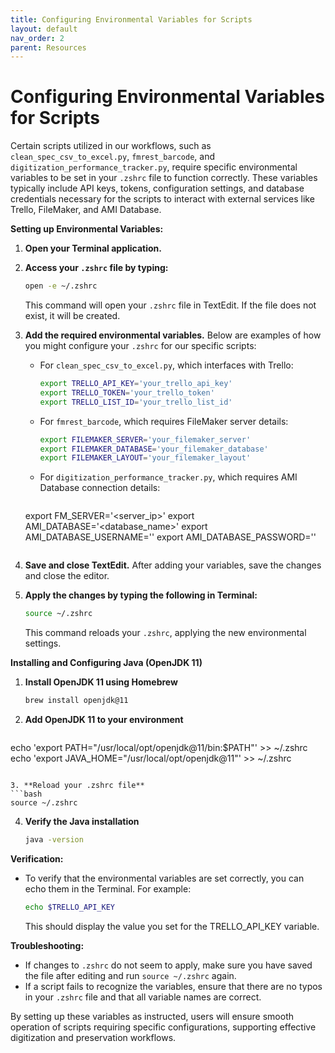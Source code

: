 ```yaml
---
title: Configuring Environmental Variables for Scripts
layout: default
nav_order: 2
parent: Resources
---
```


# Configuring Environmental Variables for Scripts

Certain scripts utilized in our workflows, such as `clean_spec_csv_to_excel.py`, `fmrest_barcode`, and `digitization_performance_tracker.py`, require specific environmental variables to be set in your `.zshrc` file to function correctly. These variables typically include API keys, tokens, configuration settings, and database credentials necessary for the scripts to interact with external services like Trello, FileMaker, and AMI Database.

**Setting up Environmental Variables:**

1. **Open your Terminal application.**
2. **Access your `.zshrc` file by typing:**
   ```bash
   open -e ~/.zshrc
   ```
   This command will open your `.zshrc` file in TextEdit. If the file does not exist, it will be created.

3. **Add the required environmental variables.** Below are examples of how you might configure your `.zshrc` for our specific scripts:

   - For `clean_spec_csv_to_excel.py`, which interfaces with Trello:
     ```bash
     export TRELLO_API_KEY='your_trello_api_key'
     export TRELLO_TOKEN='your_trello_token'
     export TRELLO_LIST_ID='your_trello_list_id'
     ```
   - For `fmrest_barcode`, which requires FileMaker server details:
     ```bash
     export FILEMAKER_SERVER='your_filemaker_server'
     export FILEMAKER_DATABASE='your_filemaker_database'
     export FILEMAKER_LAYOUT='your_filemaker_layout'
     ```
   - For `digitization_performance_tracker.py`, which requires AMI Database connection details:
     ```bash
    export FM_SERVER='<server_ip>'
    export AMI_DATABASE='<database_name>'
    export AMI_DATABASE_USERNAME='<username>'
    export AMI_DATABASE_PASSWORD='<password>'
     ```

4. **Save and close TextEdit.** After adding your variables, save the changes and close the editor.

5. **Apply the changes by typing the following in Terminal:**
   ```bash
   source ~/.zshrc
   ```
   This command reloads your `.zshrc`, applying the new environmental settings.

**Installing and Configuring Java (OpenJDK 11)**

1. **Install OpenJDK 11 using Homebrew**
   ```bash
   brew install openjdk@11
   ```
2. **Add OpenJDK 11 to your environment**
   ```bash
  echo 'export PATH="/usr/local/opt/openjdk@11/bin:$PATH"' >> ~/.zshrc
  echo 'export JAVA_HOME="/usr/local/opt/openjdk@11"' >> ~/.zshrc
   ```

3. **Reload your .zshrc file**
   ```bash
   source ~/.zshrc
   ```
4. **Verify the Java installation**
   ```bash
   java -version
   ```

**Verification:**

- To verify that the environmental variables are set correctly, you can echo them in the Terminal. For example:
  ```bash
  echo $TRELLO_API_KEY
  ```
  This should display the value you set for the TRELLO_API_KEY variable.

**Troubleshooting:**

- If changes to `.zshrc` do not seem to apply, make sure you have saved the file after editing and run `source ~/.zshrc` again.
- If a script fails to recognize the variables, ensure that there are no typos in your `.zshrc` file and that all variable names are correct.

By setting up these variables as instructed, users will ensure smooth operation of scripts requiring specific configurations, supporting effective digitization and preservation workflows.
